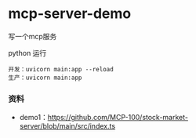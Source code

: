 # mcp-server-demo
写一个mcp服务


python 运行

```
开发：uvicorn main:app --reload   
生产：uvicorn main:app

```

### 资料
* demo1：https://github.com/MCP-100/stock-market-server/blob/main/src/index.ts